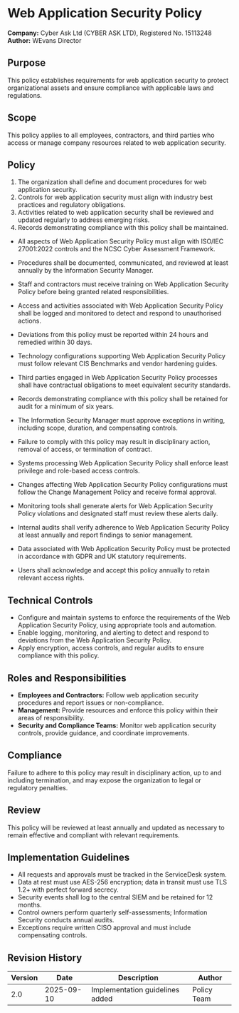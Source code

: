 # Web Application Security Policy

**Company:** Cyber Ask Ltd (CYBER ASK LTD), Registered No. 15113248  
**Author:** WEvans Director

## Purpose

This policy establishes requirements for web application security to protect organizational assets and ensure compliance with applicable laws and regulations.

## Scope

This policy applies to all employees, contractors, and third parties who access or manage company resources related to web application security.

## Policy
1. The organization shall define and document procedures for web application security.
2. Controls for web application security must align with industry best practices and regulatory obligations.
3. Activities related to web application security shall be reviewed and updated regularly to address emerging risks.
4. Records demonstrating compliance with this policy shall be maintained.

- All aspects of Web Application Security Policy must align with ISO/IEC 27001:2022 controls and the NCSC Cyber Assessment Framework.
- Procedures shall be documented, communicated, and reviewed at least annually by the Information Security Manager.
- Staff and contractors must receive training on Web Application Security Policy before being granted related responsibilities.
- Access and activities associated with Web Application Security Policy shall be logged and monitored to detect and respond to unauthorised actions.
- Deviations from this policy must be reported within 24 hours and remedied within 30 days.
- Technology configurations supporting Web Application Security Policy must follow relevant CIS Benchmarks and vendor hardening guides.
- Third parties engaged in Web Application Security Policy processes shall have contractual obligations to meet equivalent security standards.
- Records demonstrating compliance with this policy shall be retained for audit for a minimum of six years.
- The Information Security Manager must approve exceptions in writing, including scope, duration, and compensating controls.
- Failure to comply with this policy may result in disciplinary action, removal of access, or termination of contract.

- Systems processing Web Application Security Policy shall enforce least privilege and role-based access controls.
- Changes affecting Web Application Security Policy configurations must follow the Change Management Policy and receive formal approval.
- Monitoring tools shall generate alerts for Web Application Security Policy violations and designated staff must review these alerts daily.
- Internal audits shall verify adherence to Web Application Security Policy at least annually and report findings to senior management.
- Data associated with Web Application Security Policy must be protected in accordance with GDPR and UK statutory requirements.
- Users shall acknowledge and accept this policy annually to retain relevant access rights.

## Technical Controls

- Configure and maintain systems to enforce the requirements of the Web Application Security Policy, using appropriate tools and automation.
- Enable logging, monitoring, and alerting to detect and respond to deviations from the Web Application Security Policy.
- Apply encryption, access controls, and regular audits to ensure compliance with this policy.

## Roles and Responsibilities

- **Employees and Contractors:** Follow web application security procedures and report issues or non-compliance.
- **Management:** Provide resources and enforce this policy within their areas of responsibility.
- **Security and Compliance Teams:** Monitor web application security controls, provide guidance, and coordinate improvements.

## Compliance

Failure to adhere to this policy may result in disciplinary action, up to and including termination, and may expose the organization to legal or regulatory penalties.

## Review

This policy will be reviewed at least annually and updated as necessary to remain effective and compliant with relevant requirements.

## Implementation Guidelines
- All requests and approvals must be tracked in the ServiceDesk system.
- Data at rest must use AES-256 encryption; data in transit must use TLS 1.2+ with perfect forward secrecy.
- Security events shall log to the central SIEM and be retained for 12 months.
- Control owners perform quarterly self-assessments; Information Security conducts annual audits.
- Exceptions require written CISO approval and must include compensating controls.

## Revision History

| Version | Date | Description | Author |
| ------- | ---------- | ----------------------- | ------ |
| 2.0     | 2025-09-10 | Implementation guidelines added | Policy Team |
